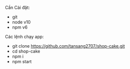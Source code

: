 Cần Cài đặt:
  - git
  - node v10
  - npm v6
	
	
Các lệnh chạy app:
  - git clone https://github.com/tansang2707/shop-cake.git
  - cd shop-cake
  - npm i
  - npm start
